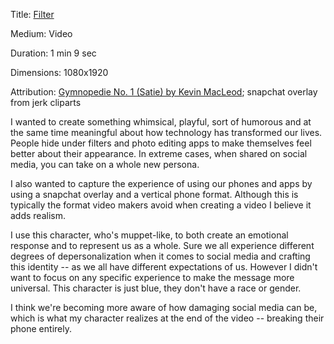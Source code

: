 


Title: [Filter](https://youtu.be/lahen8aRDSU)

Medium: Video

Duration: 1 min 9 sec

Dimensions: 1080x1920

Attribution: [Gymnopedie No. 1 (Satie) by Kevin MacLeod](http://freemusicarchive.org/music/Kevin_MacLeod/Classical_Sampler/Gymnopedie_No_1); snapchat overlay from jerk cliparts





I wanted to create something whimsical, playful, sort of humorous and at the same time meaningful about how technology has transformed our lives. People  hide under filters and photo editing apps to make themselves feel better about their appearance. In extreme cases, when shared on social media, you can take on a whole new persona.

I also wanted to capture the experience of using our phones and apps by using a snapchat overlay and a vertical phone format. Although this is typically the format video makers avoid when creating a video I believe it adds realism.

I use this character, who's muppet-like, to both create an emotional response and to represent us as a whole. Sure we all experience different degrees of depersonalization when it comes to social media and crafting this identity -- as we all have different expectations of us. However I didn't want to focus on any specific experience to make the message more universal. This character is just blue, they don't have a race or gender.

I think we're becoming more aware of how damaging social media can be, which is what my character realizes at the end of the video -- breaking their phone entirely.
